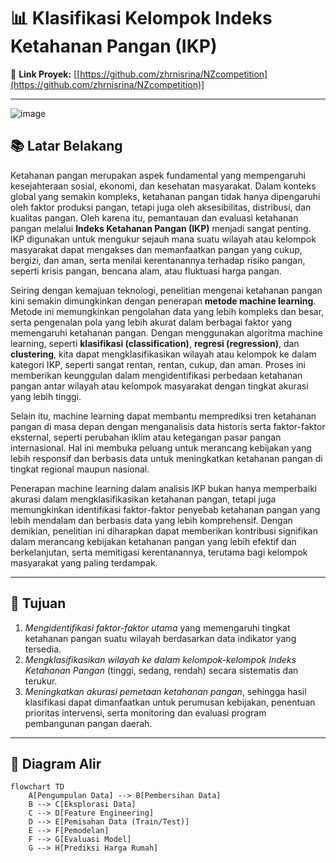 # 📊 Klasifikasi Kelompok Indeks Ketahanan Pangan (IKP)

🔗 **Link Proyek:** [[https://github.com/zhrnisrina/NZcompetition](https://github.com/zhrnisrina/NZcompetition)]

---

![image](https://github.com/user-attachments/assets/5de28d78-50df-46cf-a5dd-c1fc2d0653ac)

## 📚 Latar Belakang

Ketahanan pangan merupakan aspek fundamental yang mempengaruhi kesejahteraan sosial, ekonomi, dan kesehatan masyarakat. Dalam konteks global yang semakin kompleks, ketahanan pangan tidak hanya dipengaruhi oleh faktor produksi pangan, tetapi juga oleh aksesibilitas, distribusi, dan kualitas pangan. Oleh karena itu, pemantauan dan evaluasi ketahanan pangan melalui **Indeks Ketahanan Pangan (IKP)** menjadi sangat penting. IKP digunakan untuk mengukur sejauh mana suatu wilayah atau kelompok masyarakat dapat mengakses dan memanfaatkan pangan yang cukup, bergizi, dan aman, serta menilai kerentanannya terhadap risiko pangan, seperti krisis pangan, bencana alam, atau fluktuasi harga pangan.

Seiring dengan kemajuan teknologi, penelitian mengenai ketahanan pangan kini semakin dimungkinkan dengan penerapan **metode machine learning**. Metode ini memungkinkan pengolahan data yang lebih kompleks dan besar, serta pengenalan pola yang lebih akurat dalam berbagai faktor yang memengaruhi ketahanan pangan. Dengan menggunakan algoritma machine learning, seperti **klasifikasi (classification)**, **regresi (regression)**, dan **clustering**, kita dapat mengklasifikasikan wilayah atau kelompok ke dalam kategori IKP, seperti sangat rentan, rentan, cukup, dan aman. Proses ini memberikan keunggulan dalam mengidentifikasi perbedaan ketahanan pangan antar wilayah atau kelompok masyarakat dengan tingkat akurasi yang lebih tinggi.

Selain itu, machine learning dapat membantu memprediksi tren ketahanan pangan di masa depan dengan menganalisis data historis serta faktor-faktor eksternal, seperti perubahan iklim atau ketegangan pasar pangan internasional. Hal ini membuka peluang untuk merancang kebijakan yang lebih responsif dan berbasis data untuk meningkatkan ketahanan pangan di tingkat regional maupun nasional.

Penerapan machine learning dalam analisis IKP bukan hanya memperbaiki akurasi dalam mengklasifikasikan ketahanan pangan, tetapi juga memungkinkan identifikasi faktor-faktor penyebab ketahanan pangan yang lebih mendalam dan berbasis data yang lebih komprehensif. Dengan demikian, penelitian ini diharapkan dapat memberikan kontribusi signifikan dalam merancang kebijakan ketahanan pangan yang lebih efektif dan berkelanjutan, serta memitigasi kerentanannya, terutama bagi kelompok masyarakat yang paling terdampak.


---

## 🎯 Tujuan

1. *Mengidentifikasi faktor-faktor utama* yang memengaruhi tingkat ketahanan pangan suatu wilayah berdasarkan data indikator yang tersedia.
2. *Mengklasifikasikan wilayah ke dalam kelompok-kelompok Indeks Ketahanan Pangan* (tinggi, sedang, rendah) secara sistematis dan terukur.
3. *Meningkatkan akurasi pemetaan ketahanan pangan*, sehingga hasil klasifikasi dapat dimanfaatkan untuk perumusan kebijakan, penentuan prioritas intervensi, serta monitoring dan evaluasi program pembangunan pangan daerah.
---

## 🔄 Diagram Alir

```mermaid
flowchart TD
    A[Pengumpulan Data] --> B[Pembersihan Data]
    B --> C[Eksplorasi Data]
    C --> D[Feature Engineering]
    D --> E[Pemisahan Data (Train/Test)]
    E --> F[Pemodelan]
    F --> G[Evaluasi Model]
    G --> H[Prediksi Harga Rumah]

